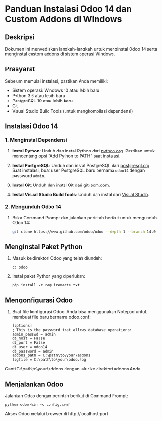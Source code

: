 # Panduan Instalasi Odoo 14 dan Custom Addons di Windows

## Deskripsi

Dokumen ini menyediakan langkah-langkah untuk menginstal Odoo 14 serta menginstal custom addons di sistem operasi Windows.

## Prasyarat

Sebelum memulai instalasi, pastikan Anda memiliki:

- Sistem operasi: Windows 10 atau lebih baru
- Python 3.6 atau lebih baru
- PostgreSQL 10 atau lebih baru
- Git
- Visual Studio Build Tools (untuk mengkompilasi dependensi)

## Instalasi Odoo 14

### 1. Menginstal Dependensi

1. **Instal Python**: Unduh dan instal Python dari [python.org](https://www.python.org/downloads/). Pastikan untuk mencentang opsi "Add Python to PATH" saat instalasi.

2. **Instal PostgreSQL**: Unduh dan instal PostgreSQL dari [postgresql.org](https://www.postgresql.org/download/windows/). Saat instalasi, buat user PostgreSQL baru bernama `odoo14` dengan password `admin`.

3. **Instal Git**: Unduh dan instal Git dari [git-scm.com](https://git-scm.com/download/win).

4. **Instal Visual Studio Build Tools**: Unduh dan instal dari [Visual Studio](https://visualstudio.microsoft.com/visual-cpp-build-tools/).

### 2. Mengunduh Odoo 14

1. Buka Command Prompt dan jalankan perintah berikut untuk mengunduh Odoo 14:

   ```bash
   git clone https://www.github.com/odoo/odoo --depth 1 --branch 14.0 --single-branch

## Menginstal Paket Python

1. Masuk ke direktori Odoo yang telah diunduh:
    ```
    cd odoo
2. Instal paket Python yang diperlukan:
    ```
    pip install -r requirements.txt
## Mengonfigurasi Odoo
1. Buat file konfigurasi Odoo. Anda bisa menggunakan Notepad untuk membuat file baru bernama odoo.conf:
    ```
    [options]
    ; This is the password that allows database operations:
    admin_passwd = admin
    db_host = False
    db_port = False
    db_user = odoo14
    db_password = admin
    addons_path = C:\path\to\your\addons
    logfile = C:\path\to\your\odoo.log
Ganti C:\path\to\your\addons dengan jalur ke direktori addons Anda.
## Menjalankan Odoo
Jalankan Odoo dengan perintah berikut di Command Prompt:
   ```
   python odoo-bin -c config.conf
   ```
Akses Odoo melalui browser di http://localhost:port
